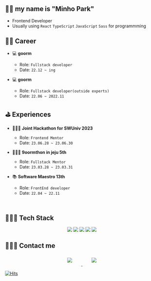 ## 👋🏻 my name is **"Minho Park"**

- Frontend Developer
- Usually using `React` `TypeScript` `JavaScript` `Sass` for programmming

## 🧑‍💻 Career

- 💻 **goorm**
    - Role: `Fullstack developer`
    - Date:  `22.12 ~ ing`

- 💻 **goorm**
    - Role: `Fullstack developer(outside experts)`
    - Date: `22.06 ~ 2022.11`

## ⛳️ Experiences

- 🧑🏻‍🏫  **Joint Hackathon for SWUniv 2023**
    - Role: `Frontend Mentor`
    - Date: `23.06.28 ~ 23.06.30`

- 🧑🏻‍🏫  **9oormthon in jeju 5th**
    - Role: `Fullstack Mentor`
    - Date: `23.03.28 ~ 23.03.31`

- 📚 **Software Maestro 13th**
    - Role: `FrontEnd developer`
    - Date: `22.04 ~ 22.11`

<br>

## 👩🏻‍💻 Tech Stack 

<p align="center">
    <img src="https://img.shields.io/badge/Javascript-F7DF1E?style=flat-square&logo=javascript&logoColor=white"/>
    <img src="https://img.shields.io/badge/Typescript-3178C6?style=flat-square&logo=typescript&logoColor=white"/>
    <img src="https://img.shields.io/badge/React-61DAFB?style=flat-square&logo=react&logoColor=white"/>
    <img src="https://img.shields.io/badge/Redux-764ABC?style=flat-square&logo=redux&logoColor=white"/>
    <img src="https://img.shields.io/badge/React Query-FF4154?style=flat-square&logo=react query&logoColor=white"/>
</p>
</p>


## 🙋🏻‍♀️ Contact me

<div align="center">
    <a href="https://parkparkpark.tistory.com/">
        <img 
            src="https://img.shields.io/badge/tistory-f05032?style=for-the-badge&logo=tistory&logoColor=white&link=https://instagram.com/leejieuns2/"
            style="height: auto; margin-left: 20px; margin-right: 20px; padding: 10px;"/>
    </a>
    <a href="https://www.linkedin.com/in/%EB%AF%BC%ED%98%B8-%EB%B0%95-023b65237/">
        <img 
            src="https://img.shields.io/badge/linkedin-0A66C2?style=for-the-badge&logo=linkedin&logoColor=white&link=https://www.linkedin.com/in/minho-park-023b65237" style="height: auto; margin-left: 20px; margin-right: 20px; padding: 10px;"/>
    </a>
</div>

[![Hits](https://hits.seeyoufarm.com/api/count/incr/badge.svg?url=https%3A%2F%2Fgithub.com%2Fpmhxhsj&count_bg=%2379C83D&title_bg=%23555555&icon=&icon_color=%23E7E7E7&title=hits&edge_flat=false)](https://hits.seeyoufarm.com)


